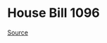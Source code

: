 # House Bill 1096

[Source](http://lawfilesext.leg.wa.gov/biennium/2023-24/Pdf/Bills/House%20Bills/1096.pdf)